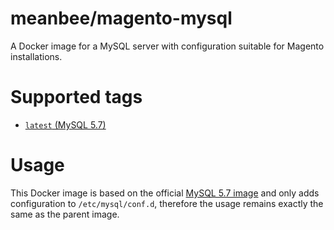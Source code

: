 # meanbee/magento-mysql

A Docker image for a MySQL server with configuration suitable for Magento installations.

# Supported tags

- [`latest` (MySQL 5.7)](https://github.com/meanbee/docker-magento-mysql/blob/master/Dockerfile)

# Usage

This Docker image is based on the official [MySQL 5.7 image](https://hub.docker.com/r/_/mysql/) and only adds configuration to `/etc/mysql/conf.d`, therefore the usage remains exactly the same as the parent image.
